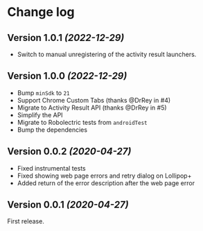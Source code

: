 # Change log

Version 1.0.1 *(2022-12-29)*
----------------------------

* Switch to manual unregistering of the activity result launchers.

Version 1.0.0 *(2022-12-29)*
----------------------------

* Bump `minSdk` to `21`
* Support Chrome Custom Tabs (thanks @DrRey in #4)
* Migrate to Activity Result API (thanks @DrRey in #5)
* Simplify the API
* Migrate to Robolectric tests from `androidTest`
* Bump the dependencies

Version 0.0.2 *(2020-04-27)*
----------------------------

* Fixed instrumental tests
* Fixed showing web page errors and retry dialog on Lollipop+
* Added return of the error description after the web page error

Version 0.0.1 *(2020-04-27)*
----------------------------

First release.